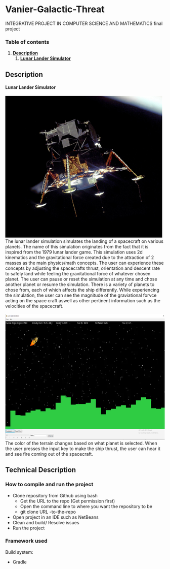 # Vanier-Galactic-Threat
INTEGRATIVE PROJECT IN COMPUTER SCIENCE AND MATHEMATICS final project

### Table of contents
1. [**Description**](#description)
    1. [**Lunar Lander Simulator**](#lunarLanderSimulatorDescription)





## Description <a name="description"></a>


#### Lunar Lander Simulator  <a name="lunarLanderSimulatorDescription"></a>
<img src="/mainApp/src/main/resources/images/LLThumbnail.jpg" width="496" height="446">
<br>
The lunar lander simulation simulates the landing of a spacecraft on various planets. The name of this simulation originates from the fact that it is inspired from the 1979 lunar lander game. This simulation uses 2d kinematics and the gravitational force created due to the attraction of 2 masses as the main physics/math concepts. The user can experience these concepts by adjusting the spacecrafts thrust, orientation and descent rate to safely land while feeling the gravitational force of whatever chosen planet. The user can pause or reset the simulation at any time and chose another planet or resume the simulation. There is a variety of planets to chose from, each of which affects the ship differently. While experiencing the simulation, the user can see the magnitude of the graviational forvce acting on the space craft aswell as other pertinent information such as the velocities of the spacecraft.<br>

<br>
<img src="/mainApp/src/main/resources/images/LunarLanderSimulationInPlay.png" width="600" height="395"> 
<br>
The color of the terrain changes based on what planet is selected. When the user presses the input key to make the ship thrust, the user can hear it and see fire coming out of the spacecraft.
<br>

## Technical Description <a name="technicalDescription"></a>

### How to compile and run the project

* Clone repository from Github using bash 
  - Get the URL to the repo (Get permission first)
  - Open the command line to where you want the repository to be
  - git clone URL -to-the-repo
* Open project in an IDE such as NetBeans
* Clean and build/ Resolve issues
* Run the project

### Framework used
Build system:
* Gradle
<br>

